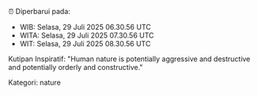 ⏰ Diperbarui pada:
- WIB: Selasa, 29 Juli 2025 06.30.56 UTC
- WITA: Selasa, 29 Juli 2025 07.30.56 UTC
- WIT: Selasa, 29 Juli 2025 08.30.56 UTC

Kutipan Inspiratif:
"Human nature is potentially aggressive and destructive and potentially orderly and constructive."


Kategori: nature

